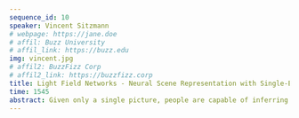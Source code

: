 ```yaml
---
sequence_id: 10
speaker: Vincent Sitzmann
# webpage: https://jane.doe
# affil: Buzz University
# affil_link: https://buzz.edu
img: vincent.jpg
# affil2: BuzzFizz Corp
# affil2_link: https://buzzfizz.corp
title: Light Field Networks - Neural Scene Representation with Single-Evaluation Rendering
time: 1545
abstract: Given only a single picture, people are capable of inferring a mental representation that encodes rich information about the underlying 3D scene. We acquire this skill not through massive labeled datasets of 3D scenes, but through self-supervised observation and interaction. Building machines that can infer similarly rich neural scene representations is critical if they are to one day parallel people’s ability to understand, navigate, and interact with their surroundings. Recent progress on 3D-structured neural scene representations suggests a path towards self-supervised learning of such representations. However, current approaches rely on volumetric rendering or sphere-tracing, which incurs dramatic costs that scale with the complexity and depth range of the scene. I will discuss our recent work, Light Field Networks, that strikes a different trade-off of strictly enforcing multi-view consistency and computational complexity, offering a path towards scalable self-supervised scene representation learning.
---
```

